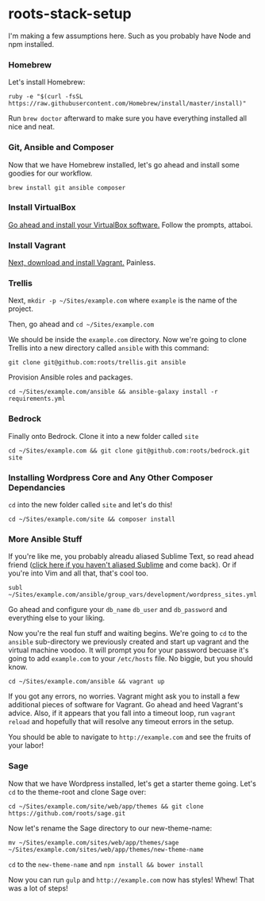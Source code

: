 # roots-stack-setup

I'm making a few assumptions here. Such as you probably have Node and npm installed.


### Homebrew

Let's install Homebrew:

```
ruby -e "$(curl -fsSL https://raw.githubusercontent.com/Homebrew/install/master/install)"
```

Run `brew doctor` afterward to make sure you have everything installed all nice and neat.


### Git, Ansible and Composer

Now that we have Homebrew installed, let's go ahead and install some goodies for our workflow.

```
brew install git ansible composer
```


### Install VirtualBox

[Go ahead and install your VirtualBox software.](https://www.virtualbox.org/wiki/Downloads) Follow the prompts, attaboi.

### Install Vagrant

[Next, download and install Vagrant.](https://www.vagrantup.com/downloads.html) Painless.


### Trellis

Next, `mkdir -p ~/Sites/example.com` where `example` is the name of the project.

Then, go ahead and `cd ~/Sites/example.com`

We should be inside the `example.com` directory. Now we're going to clone Trellis into a new directory called `ansible` with this command:

```
git clone git@github.com:roots/trellis.git ansible
```

Provision Ansible roles and packages.

```
cd ~/Sites/example.com/ansible && ansible-galaxy install -r requirements.yml
```


### Bedrock

Finally onto Bedrock. Clone it into a new folder called `site`

```
cd ~/Sites/example.com && git clone git@github.com:roots/bedrock.git site
```


### Installing Wordpress Core and Any Other Composer Dependancies

`cd` into the new folder called `site` and let's do this!

```
cd ~/Sites/example.com/site && composer install
```


### More Ansible Stuff

If you're like me, you probably alreadu aliased Sublime Text, so read ahead friend ([click here if you haven't aliased Sublime](http://ashleynolan.co.uk/blog/launching-sublime-from-the-terminal) and come back). Or if you're into Vim and all that, that's cool too.

```
subl ~/Sites/example.com/ansible/group_vars/development/wordpress_sites.yml
```

Go ahead and configure your `db_name` `db_user` and `db_password` and everything else to your liking.


Now you're the real fun stuff and waiting begins. We're going to `cd` to the `ansible` sub-directory we previously created and start up vagrant and the virtual machine voodoo. It will prompt you for your password becuase it's going to add `example.com` to your `/etc/hosts` file. No biggie, but you should know.

```
cd ~/Sites/example.com/ansible && vagrant up
```

If you got any errors, no worries. Vagrant might ask you to install a few additional pieces of software for Vagrant. Go ahead and heed Vagrant's advice. Also, if it appears that you fall into a timeout loop, run `vagrant reload` and hopefully that will resolve any timeout errors in the setup. 

You should be able to navigate to `http://example.com` and see the fruits of your labor!


### Sage

Now that we have Wordpress installed, let's get a starter theme going. Let's `cd` to the theme-root and clone Sage over:

```
cd ~/Sites/example.com/site/web/app/themes && git clone https://github.com/roots/sage.git
```

Now let's rename the Sage directory to our new-theme-name:

```
mv ~/Sites/example.com/sites/web/app/themes/sage ~/Sites/example.com/sites/web/app/themes/new-theme-name
```

`cd` to the `new-theme-name` and `npm install && bower install`

Now you can run `gulp` and `http://example.com` now has styles! Whew! That was a lot of steps! 


